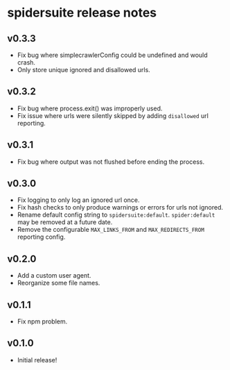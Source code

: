 spidersuite release notes
=========================

v0.3.3
-----
* Fix bug where simplecrawlerConfig could be undefined and would crash.
* Only store unique ignored and disallowed urls.

v0.3.2
-----
* Fix bug where process.exit() was improperly used.
* Fix issue where urls were silently skipped by adding `disallowed` url reporting.

v0.3.1
-----
* Fix bug where output was not flushed before ending the process.

v0.3.0
-----
* Fix logging to only log an ignored url once.
* Fix hash checks to only produce warnings or errors for urls not ignored.
* Rename default config string to `spidersuite:default`.  `spider:default` may be removed at a future date.
* Remove the configurable `MAX_LINKS_FROM` and `MAX_REDIRECTS_FROM` reporting config.

v0.2.0
-----
* Add a custom user agent.
* Reorganize some file names.

v0.1.1
-----
* Fix npm problem.

v0.1.0
-----
* Initial release!
